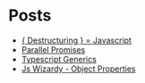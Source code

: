 # Posts
* [{ Destructuring } = Javascript](destructuring-is-fun)
* [ Parallel Promises ](parallel-promises)
* [ Typescript Generics ](typescript-generics)
* [ Js Wizardy - Object Properties ](js-wizardry)
